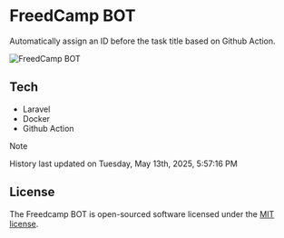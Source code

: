 # FreedCamp BOT

Automatically assign an ID before the task title based on Github Action.

![FreedCamp BOT](https://repository-images.githubusercontent.com/737932867/7d34798b-2680-471c-b089-a78a718d3d6a)

## Tech

- Laravel
- Docker
- Github Action

> [!NOTE]  
> History last updated on Tuesday, May 13th, 2025, 5:57:16 PM

## License

The Freedcamp BOT is open-sourced software licensed under the [MIT license](https://opensource.org/licenses/MIT).
